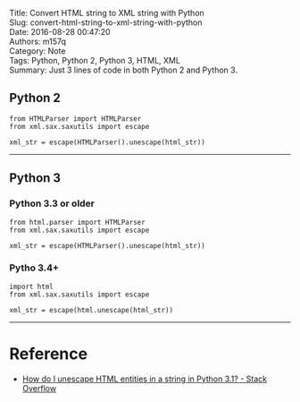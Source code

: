 Title: Convert HTML string to XML string with Python  
Slug: convert-html-string-to-xml-string-with-python  
Date: 2016-08-28 00:47:20  
Authors: m157q  
Category: Note  
Tags: Python, Python 2, Python 3, HTML, XML  
Summary: Just 3 lines of code in both Python 2 and Python 3.  
  
  
## Python 2  
  
```Python2  
from HTMLParser import HTMLParser  
from xml.sax.saxutils import escape  
  
xml_str = escape(HTMLParser().unescape(html_str))  
```  
  
---  
  
## Python 3  
  
### Python 3.3 or older  
  
```Python3  
from html.parser import HTMLParser  
from xml.sax.saxutils import escape  
  
xml_str = escape(HTMLParser().unescape(html_str))  
```  
  
### Pytho 3.4+  
  
```Python3  
import html  
from xml.sax.saxutils import escape  
  
xml_str = escape(html.unescape(html_str))  
```  
  
---  
  
# Reference  
  
+ [How do I unescape HTML entities in a string in Python 3.1? - Stack Overflow](https://stackoverflow.com/questions/2360598/how-do-i-unescape-html-entities-in-a-string-in-python-3-1)  
